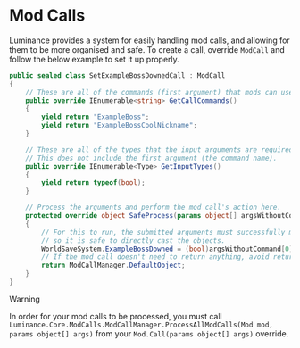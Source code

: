 # Mod Calls
Luminance provides a system for easily handling mod calls, and allowing for them to be more organised and safe. To create a call, override ``ModCall`` and follow the below example to set it up properly.

```c#
public sealed class SetExampleBossDownedCall : ModCall
{
    // These are all of the commands (first argument) that mods can use to select this mod call.
    public override IEnumerable<string> GetCallCommands()
    {
        yield return "ExampleBoss";
        yield return "ExampleBossCoolNickname";
    }

    // These are all of the types that the input arguments are required to be.
    // This does not include the first argument (the command name).
    public override IEnumerable<Type> GetInputTypes()
    {
        yield return typeof(bool);
    }

    // Process the arguments and perform the mod call's action here.
    protected override object SafeProcess(params object[] argsWithoutCommand)
    {
        // For this to run, the submitted arguments must successfully match your input types,
        // so it is safe to directly cast the objects.
        WorldSaveSystem.ExampleBossDowned = (bool)argsWithoutCommand[0];
        // If the mod call doesn't need to return anything, avoid returning null for good practice.
        return ModCallManager.DefaultObject;
    }
}
```

> [!Warning]
> In order for your mod calls to be processed, you must call ``Luminance.Core.ModCalls.ModCallManager.ProcessAllModCalls(Mod mod, params object[] args)`` from your ``Mod.Call(params object[] args)`` override.
